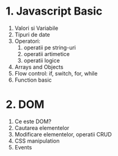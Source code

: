 # 1. Javascript Basic
1. Valori si Variabile
2. Tipuri de date
3. Operatori:
    1. operatii pe string-uri 
    2. operatii artimetice
    3. operatii logice
4. Arrays and Objects
5. Flow control: if, switch, for, while
6. Function basic


# 2. DOM 
1. Ce este DOM?
2. Cautarea elementelor
3. Modificare elementelor, operatii CRUD
4. CSS manipulation
5. Events
